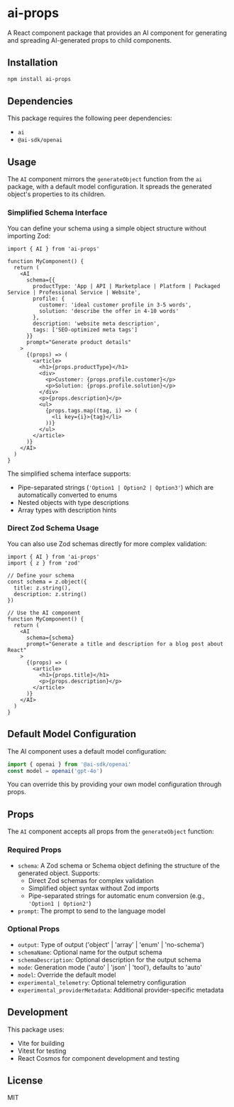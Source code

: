 # ai-props

A React component package that provides an AI component for generating and spreading AI-generated props to child components.

## Installation

```bash
npm install ai-props
```

## Dependencies

This package requires the following peer dependencies:
- `ai`
- `@ai-sdk/openai`

## Usage

The `AI` component mirrors the `generateObject` function from the `ai` package, with a default model configuration. It spreads the generated object's properties to its children.

### Simplified Schema Interface

You can define your schema using a simple object structure without importing Zod:

```tsx
import { AI } from 'ai-props'

function MyComponent() {
  return (
    <AI
      schema={{
        productType: 'App | API | Marketplace | Platform | Packaged Service | Professional Service | Website',
        profile: {
          customer: 'ideal customer profile in 3-5 words',
          solution: 'describe the offer in 4-10 words'
        },
        description: 'website meta description',
        tags: ['SEO-optimized meta tags']
      }}
      prompt="Generate product details"
    >
      {(props) => (
        <article>
          <h1>{props.productType}</h1>
          <div>
            <p>Customer: {props.profile.customer}</p>
            <p>Solution: {props.profile.solution}</p>
          </div>
          <p>{props.description}</p>
          <ul>
            {props.tags.map((tag, i) => (
              <li key={i}>{tag}</li>
            ))}
          </ul>
        </article>
      )}
    </AI>
  )
}
```

The simplified schema interface supports:
- Pipe-separated strings (`'Option1 | Option2 | Option3'`) which are automatically converted to enums
- Nested objects with type descriptions
- Array types with description hints

### Direct Zod Schema Usage

You can also use Zod schemas directly for more complex validation:

```tsx
import { AI } from 'ai-props'
import { z } from 'zod'

// Define your schema
const schema = z.object({
  title: z.string(),
  description: z.string()
})

// Use the AI component
function MyComponent() {
  return (
    <AI
      schema={schema}
      prompt="Generate a title and description for a blog post about React"
    >
      {(props) => (
        <article>
          <h1>{props.title}</h1>
          <p>{props.description}</p>
        </article>
      )}
    </AI>
  )
}
```

## Default Model Configuration

The AI component uses a default model configuration:

```typescript
import { openai } from '@ai-sdk/openai'
const model = openai('gpt-4o')
```

You can override this by providing your own model configuration through props.

## Props

The `AI` component accepts all props from the `generateObject` function:

### Required Props
- `schema`: A Zod schema or Schema object defining the structure of the generated object. Supports:
  - Direct Zod schemas for complex validation
  - Simplified object syntax without Zod imports
  - Pipe-separated strings for automatic enum conversion (e.g., `'Option1 | Option2'`)
- `prompt`: The prompt to send to the language model

### Optional Props
- `output`: Type of output ('object' | 'array' | 'enum' | 'no-schema')
- `schemaName`: Optional name for the output schema
- `schemaDescription`: Optional description for the output schema
- `mode`: Generation mode ('auto' | 'json' | 'tool'), defaults to 'auto'
- `model`: Override the default model
- `experimental_telemetry`: Optional telemetry configuration
- `experimental_providerMetadata`: Additional provider-specific metadata

## Development

This package uses:
- Vite for building
- Vitest for testing
- React Cosmos for component development and testing

## License

MIT
